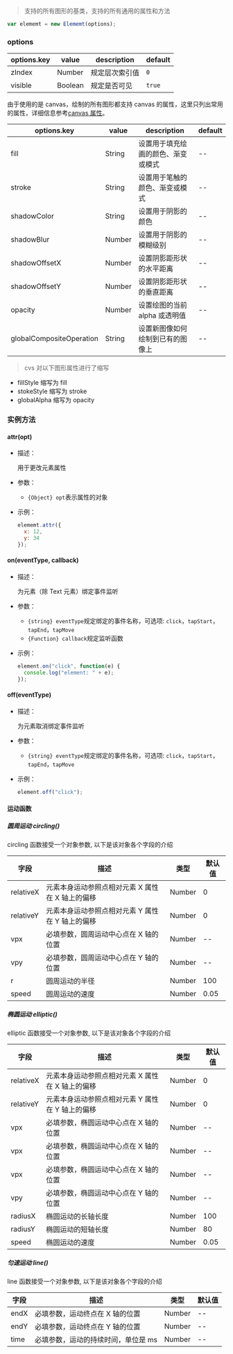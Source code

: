> 支持的所有图形的基类，支持的所有通用的属性和方法

```js
var elememt = new Elememt(options);
```

### options

| options.key | value   | description    | default |
| ----------- | ------- | -------------- | ------- |
| zIndex      | Number  | 规定层次索引值 | `0`     |
| visible     | Boolean | 规定是否可见   | `true`  |

由于使用的是 canvas，绘制的所有图形都支持 canvas 的属性，这里只列出常用的属性，详细信息参考[canvas 属性](http://www.w3school.com.cn/tags/html_ref_canvas.asp)。

| options.key              | value  | description                        | default |
| ------------------------ | ------ | ---------------------------------- | ------- |
| fill                     | String | 设置用于填充绘画的颜色、渐变或模式 | --      |
| stroke                   | String | 设置用于笔触的颜色、渐变或模式     | --      |
| shadowColor              | String | 设置用于阴影的颜色                 | --      |
| shadowBlur               | Number | 设置用于阴影的模糊级别             | --      |
| shadowOffsetX            | Number | 设置阴影距形状的水平距离           | --      |
| shadowOffsetY            | Number | 设置阴影距形状的垂直距离           | --      |
| opacity                  | Number | 设置绘图的当前 alpha 或透明值      | --      |
| globalCompositeOperation | String | 设置新图像如何绘制到已有的图像上   | --      |

> cvs 对以下图形属性进行了缩写

- fillStyle 缩写为 fill
- stokeStyle 缩写为 stroke
- globalAlpha 缩写为 opacity

### 实例方法

#### attr(opt)

- 描述：

  用于更改元素属性

- 参数：

  - `{Object} opt`表示属性的对象

- 示例：

  ```js
  elememt.attr({
    x: 12,
    y: 34
  });
  ```

#### on(eventType, callback)

- 描述：

  为元素（除 Text 元素）绑定事件监听 

- 参数：

  - `{string} eventType`规定绑定的事件名称，可选项: `click`，`tapStart`，`tapEnd`，`tapMove`
  - `{Function} callback`规定监听函数

- 示例：
  ```js
  element.on("click", function(e) {
    console.log("element: " + e);
  });
  ```

#### off(eventType)

- 描述：

  为元素取消绑定事件监听

- 参数：

  - `{string} eventType`规定绑定的事件名称，可选项: `click`，`tapStart`，`tapEnd`，`tapMove`

- 示例：
  ```js
  element.off("click");
  ```

#### 运动函数

##### 圆周运动 circling()

circling 函数接受一个对象参数, 以下是该对象各个字段的介绍

| 字段      | 描述                                             | 类型   | 默认值 |
| --------- | ------------------------------------------------ | ------ | ------ |
| relativeX | 元素本身运动参照点相对元素 X 属性在 X 轴上的偏移 | Number | 0      |
| relativeY | 元素本身运动参照点相对元素 Y 属性在 Y 轴上的偏移 | Number | 0      |
| vpx       | 必填参数，圆周运动中心点在 X 轴的位置            | Number | --     |
| vpy       | 必填参数，圆周运动中心点在 Y 轴的位置            | Number | --     |
| r         | 圆周运动的半径                                   | Number | 100    |
| speed     | 圆周运动的速度                                   | Number | 0.05   |

##### 椭圆运动 elliptic()

elliptic 函数接受一个对象参数, 以下是该对象各个字段的介绍

| 字段      | 描述                                             | 类型   | 默认值 |
| --------- | ------------------------------------------------ | ------ | ------ |
| relativeX | 元素本身运动参照点相对元素 X 属性在 X 轴上的偏移 | Number | 0      |
| relativeY | 元素本身运动参照点相对元素 Y 属性在 Y 轴上的偏移 | Number | 0      |
| vpx       | 必填参数，椭圆运动中心点在 X 轴的位置            | Number | --     |
| vpx       | 必填参数，椭圆运动中心点在 X 轴的位置            | Number | --     |
| vpx       | 必填参数，椭圆运动中心点在 X 轴的位置            | Number | --     |
| vpy       | 必填参数，椭圆运动中心点在 Y 轴的位置            | Number | --     |
| radiusX   | 椭圆运动的长轴长度                               | Number | 100    |
| radiusY   | 椭圆运动的短轴长度                               | Number | 80     |
| speed     | 椭圆运动的速度                                   | Number | 0.05   |

##### 匀速运动 line()

line 函数接受一个对象参数, 以下是该对象各个字段的介绍

| 字段 | 描述                                | 类型   | 默认值 |
| ---- | ----------------------------------- | ------ | ------ |
| endX | 必填参数，运动终点在 X 轴的位置     | Number | --     |
| endY | 必填参数，运动终点在 Y 轴的位置     | Number | --     |
| time | 必填参数，运动的持续时间，单位是 ms | Number | --     |

